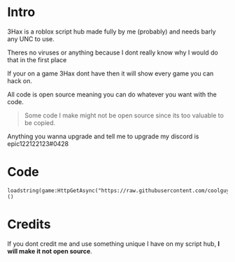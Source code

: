 # Intro

3Hax is a roblox script hub made fully by me (probably) and needs barly any UNC to use.

Theres no viruses or anything because I dont really know why I would do that in the first place

If your on a game 3Hax dont have then it will show every game you can hack on.

All code is open source meaning you can do whatever you want with the code.

> Some code I make might not be open source since its too valuable to be copied.

Anything you wanna upgrade and tell me to upgrade my discord is epic122122123#0428

# Code

```
loadstring(game:HttpGetAsync("https://raw.githubusercontent.com/coolguyandstuffyeah/3Hax/refs/heads/main/3Hax"))()
```

# Credits

If you dont credit me and use something unique I have on my script hub, **I will make it not open source**.
